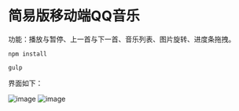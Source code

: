 # 简易版移动端QQ音乐

功能：播放与暂停、上一首与下一首、音乐列表、图片旋转、进度条拖拽。

```npm
npm install

gulp
```

界面如下：

![image](https://github.com/githubcjx/qqMusicPlayer/blob/master/images/music.png)
![image](https://github.com/githubcjx/qqMusicPlayer/blob/master/images/music_list.png)

